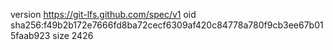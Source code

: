 version https://git-lfs.github.com/spec/v1
oid sha256:f49b2b172e7666fd8ba72cecf6309af420c84778a780f9cb3ee67b015faab923
size 2426
